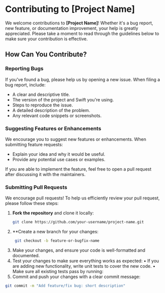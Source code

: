 # Contributing to [Project Name]

We welcome contributions to **[Project Name]**! Whether it's a bug report, new feature, or documentation improvement, your help is greatly appreciated. Please take a moment to read through the guidelines below to make sure your contribution is effective.

## How Can You Contribute?

### Reporting Bugs

If you've found a bug, please help us by opening a new issue. When filing a bug report, include:
- A clear and descriptive title.
- The version of the project and Swift you're using.
- Steps to reproduce the issue.
- A detailed description of the problem.
- Any relevant code snippets or screenshots.

### Suggesting Features or Enhancements

We encourage you to suggest new features or enhancements. When submitting feature requests:
- Explain your idea and why it would be useful.
- Provide any potential use cases or examples.

If you are able to implement the feature, feel free to open a pull request after discussing it with the maintainers.

### Submitting Pull Requests

We encourage pull requests! To help us efficiently review your pull request, please follow these steps:

1. **Fork the repository** and clone it locally:
   ```bash
   git clone https://github.com/your-username/project-name.git

2. **Create a new branch for your changes:
   ```bash
    git checkout -b feature-or-bugfix-name
4. Make your changes, and ensure your code is well-formatted and documented.
5. Test your changes to make sure everything works as expected:
	•	If you are adding new functionality, write unit tests to cover the new code.
	•	Make sure all existing tests pass by running:
6. Commit and push your changes with a clear commit message:
  ```bash
  git commit -m "Add feature/fix bug: short description"
